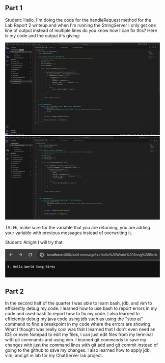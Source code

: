 ## Part 1

Student: Hello, I'm doing the code for the handleRequest method for the Lab Report 2 writeup and when I'm running the StringServer I only get one line of output instead of multiple lines do you know how I can fix this? Here is my code and the output it's giving:

![Image](labjawner1.png)
![Image](labjawner2.png)

TA: Hi, make sure for the variable that you are returning, you are adding your variable with previous messages instead of overwriting it.

Student: Alright I will try that.

![Image](labjawner3.png)

## Part 2

In the second half of the quarter I was able to learn bash, jdb, and vim to efficiently debug my code.
I learned how to use bash to report errors in my code and used bash to report how to fix my code.
I also learned to efficiently debug my java code using jdb such as using the "stop at" command to find a breakpoint in my code where the errors are showing. 
What I thought was really cool was that I learned that I don't even need an IDE or even Notepad to edit my files, 
I can just edit files from my terminal with git commands and using vim.
I learned git commands to save my changes with just the command lines with git add and git commit instead of going to the github to save my changes.
I also learned how to apply jdb, vim, and git in lab for my ChatServer lab project.

